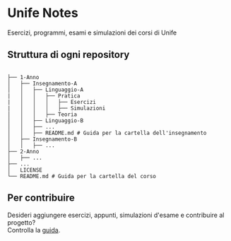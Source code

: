 # Unife Notes    

Esercizi, programmi, esami e simulazioni dei corsi di Unife

## Struttura di ogni repository

```

├── 1-Anno
│   ├── Insegnamento-A
│   │   ├── Linguaggio-A
|   │   │   ├── Pratica
|   │   │   │   ├── Esercizi
|   │   │   │   ├── Simulazioni
│   │   │   ├── Teoria
│   │   ├── Linguaggio-B
│   │   ├── ...
│   │   ├── README.md # Guida per la cartella dell'insegnamento
│   ├── Insegnamento-B
│   │   ├── ...
├── 2-Anno
│   ├── ...
├── ...
│   LICENSE
└── README.md # Guida per la cartella del corso

```

## Per contribuire

Desideri aggiungere esercizi, appunti, simulazioni d'esame e contribuire al progetto?<br>
Controlla la [guida](https://github.com/unife-notes/.github/blob/main/profile/CONTRIBUTING.MD).
